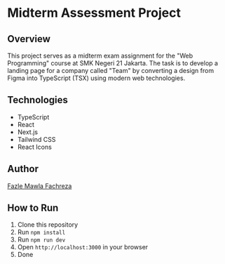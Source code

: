 # Midterm Assessment Project

## Overview

This project serves as a midterm exam assignment for the "Web Programming" course at SMK Negeri 21 Jakarta. The task is to develop a landing page for a company called "Team" by converting a design from Figma into TypeScript (TSX) using modern web technologies.


## Technologies

- TypeScript
- React
- Next.js
- Tailwind CSS
- React Icons

## Author

[Fazle Mawla Fachreza](https://github.com/fazle6)

## How to Run

1. Clone this repository
2. Run `npm install`
3. Run `npm run dev`
4. Open `http://localhost:3000` in your browser
5. Done